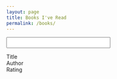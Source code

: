 ```yaml
---
layout: page
title: Books I've Read
permalink: /books/
---
```


<div id="book-search-container">
    <form action="get" id="book-search" autocomplete="off">
        <input style="font-size:20px;" type="text" id="book-search-box" >
    </form>
    <div class='flexbox'>
        <div class='tableHeader title'>Title</div>
        <div class='tableHeader author'>Author</div>
        <div class='tableHeader stars'>Rating</div>
    </div>
    <div id='book-search-results' class="flexbox"></div>
</div>

<script src="/js/book-search.js"></script>
<link rel="stylesheet" href="/css/book-search.css" />